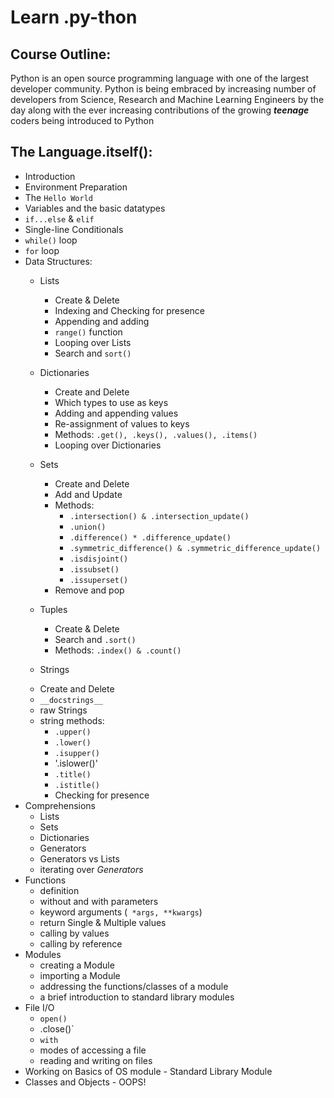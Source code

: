 # Learn .py-thon

## Course Outline:

Python is an open source programming language with one of
the largest developer community. Python is being embraced
by increasing number of developers from Science, Research and Machine Learning Engineers by the day along with the ever increasing contributions of the growing  ***teenage*** coders being introduced to Python

## The Language.itself():

*   Introduction
*   Environment Preparation
*   The `Hello World`
*   Variables and the basic datatypes
*   `if...else` & `elif`
*   Single-line Conditionals
*   `while()` loop
*   `for` loop
*   Data Structures:
    *   Lists
        *   Create & Delete
        *   Indexing and Checking for presence
        *   Appending and adding
        *   `range()` function
        *   Looping over Lists
        *   Search and `sort()`

    *   Dictionaries
        *   Create and Delete
        *   Which types to use as keys
        *   Adding and appending values
        *   Re-assignment of values to keys
        *   Methods: `.get(), .keys(), .values(), .items()`
        *   Looping over Dictionaries

    *   Sets
        *   Create and Delete
        *   Add and Update
        *   Methods:
            *   `.intersection() & .intersection_update()`
            *   `.union()`
            *   `.difference() * .difference_update()`
            *   `.symmetric_difference() & .symmetric_difference_update()`
            *   `.isdisjoint()`
            *   `.issubset()`
            *   `.issuperset()`
        *   Remove and pop

    * Tuples
        *   Create & Delete
        *   Search and `.sort()`
        *   Methods: `.index() & .count()`
    *   Strings
      - Create and Delete
      - `__docstrings__`
      - raw Strings
      - string methods:
          - `.upper()`
          - `.lower()`
          - `.isupper()`
          - '.islower()'
          - `.title()`
          - `.istitle()`
          - Checking for presence
*   Comprehensions
    *   Lists
    *   Sets
    *   Dictionaries
    *   Generators
    *   Generators vs Lists
    *   iterating over _Generators_
*   Functions
    *   definition
    *   without and with parameters
    *   keyword arguments (` *args, **kwargs`)
    *   return Single & Multiple values
    *   calling by values
    *   calling by reference
*   Modules
    *   creating a Module
    *   importing a Module
    *   addressing the functions/classes of a module
    *   a brief introduction to standard library modules
*   File I/O
    *   `open()`
    *   .close()`
    *   `with`
    *   modes of accessing a file
    *   reading and writing on files
*   Working on Basics of OS module - Standard Library Module
*   Classes and Objects - OOPS!
